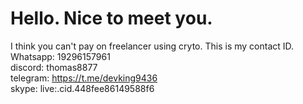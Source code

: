 # Hello. Nice to meet you.
I think you can't pay on freelancer using cryto.
This is my contact ID.<br>
Whatsapp: 19296157961 <br>
discord: thomas8877 <br>
telegram: https://t.me/devking9436 <br>
skype: live:.cid.448fee86149588f6 <br>

